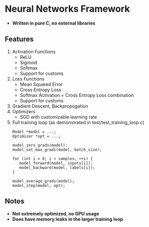 # Neural Networks Framework
- **Written in pure C, no external libraries**
## Features
1. Activation Functions
   - ReLU
   - Sigmoid
   - Softmax
   - Support for customs
2. Loss Functions
   - Mean Squared Error
   - Cross Entropy Loss
   - Softmax Activation + Cross Entropy Loss combination
   - Support for customs
3. Gradient Descent, Backpropogation
4. Optimizers
   - SGD with customizable learning rate
6. Full training loop (as demonstrated in test/test_training_loop.c)
   ```
   Model *model = ...;
   Optimizer *opt = ...;
   
   model_zero_grads(model);
   model_set_max_grads(model, batch_size);

   for (int i = 0; i < samples; ++i) {
      model_forward(model, inputs[i]);
      model_backward(model, labels[i]);
   }

   model_average_grads(model);
   model_step(model, opt);
   ```

## Notes
- **Not extremely optimized, no GPU usage**
- **Does have memory leaks in the larger training loop**
